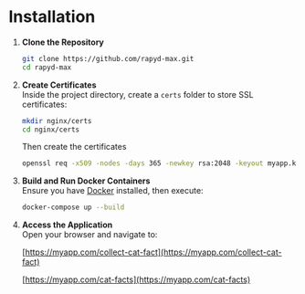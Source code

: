 # Installation

1. **Clone the Repository**  
    ```bash
    git clone https://github.com/rapyd-max.git
    cd rapyd-max
    ```

2. **Create Certificates**  
    Inside the project directory, create a `certs` folder to store SSL certificates:
    ```bash
    mkdir nginx/certs
    cd nginx/certs
    ```
    Then create the certificates
    ```bash
    openssl req -x509 -nodes -days 365 -newkey rsa:2048 -keyout myapp.key -out myapp.crt
    ```


3. **Build and Run Docker Containers**  
    Ensure you have [Docker](https://www.docker.com/) installed, then execute:
    ```bash
    docker-compose up --build
    ```

4. **Access the Application**  
    Open your browser and navigate to:

    [https://myapp.com/collect-cat-fact](https://myapp.com/collect-cat-fact)

    [https://myapp.com/cat-facts](https://myapp.com/cat-facts)
